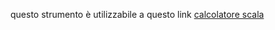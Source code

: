 questo strumento è utilizzabile a questo link  [calcolatore scala](https://ognistrumento.com/calcolatore-scala/)
